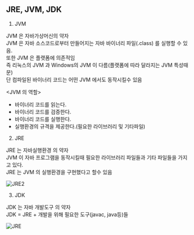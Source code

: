 
## JRE, JVM, JDK

1. JVM 

JVM 은 자바가상머신의 약자  
JVM 은 자바 소스코드로부터 만들어지는 자바 바이너리 파일(.class) 를 실행할 수 있음.  
또한 JVM 은 플랫폼에 의존적임  
즉 리눅스의 JVM 과  Windows의 JVM 이 다름(플랫폼에 따라 달라지는 JVM 특성때문)  
단 컴파일된 바이너리 코드는 어떤 JVM 에서도 동작시킬수 있음  

<JVM 의 역할>    
- 바이너리 코드를 읽는다.  
- 바이너리 코드를 검증한다.  
- 바이너리 코드를 실행한다.  
- 실행환경의 규격을 제공한다.(필요한 라이브러리 및 기타파일)  


2. JRE

JRE 는 자바실행환경 의 약자  
JVM 이 자바 프로그램을 동작시킬때 필요한 라이브러리 파일들과 기타 파일들을 가지고 있다.  
JRE 는 JVM 의 실행환경을 구현했다고 할수 있음


![JRE2](https://user-images.githubusercontent.com/89206108/173379608-3e291008-18dd-4ca8-897e-f4cacef7ebbb.JPG)


3. JDK

JDK 는 자바 개발도구 의 약자  
JDK = JRE + 개발을 위해 필요한 도구(javac, java등)들

![JRE](https://user-images.githubusercontent.com/89206108/173379630-e8a9fa95-1fe1-46eb-b74a-48a2285bcd15.JPG)
